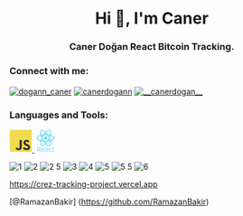 <h1 align="center">Hi 👋, I'm Caner</h1>
<h3 align="center">Caner Doğan React Bitcoin Tracking.</h3>

<h3 align="left">Connect with me:</h3>
<p align="left">
<a href="https://twitter.com/dogann_caner" target="blank"><img align="center" src="https://raw.githubusercontent.com/rahuldkjain/github-profile-readme-generator/master/src/images/icons/Social/twitter.svg" alt="dogann_caner" height="30" width="40" /></a>
<a href="https://linkedin.com/in/canerdogann" target="blank"><img align="center" src="https://raw.githubusercontent.com/rahuldkjain/github-profile-readme-generator/master/src/images/icons/Social/linked-in-alt.svg" alt="canerdogann" height="30" width="40" /></a>
<a href="https://instagram.com/__canerdogan__" target="blank"><img align="center" src="https://raw.githubusercontent.com/rahuldkjain/github-profile-readme-generator/master/src/images/icons/Social/instagram.svg" alt="__canerdogan__" height="30" width="40" /></a>
</p>

<h3 align="left">Languages and Tools:</h3>
<p align="left"> <a href="https://developer.mozilla.org/en-US/docs/Web/JavaScript" target="_blank" rel="noreferrer"> <img src="https://raw.githubusercontent.com/devicons/devicon/master/icons/javascript/javascript-original.svg" alt="javascript" width="40" height="40"/> </a> <a href="https://reactjs.org/" target="_blank" rel="noreferrer"> <img src="https://raw.githubusercontent.com/devicons/devicon/master/icons/react/react-original-wordmark.svg" alt="react" width="40" height="40"/> </a> </p>

![1](https://github.com/canerdogann/CrezTracking-Project/assets/148792959/1829caea-01e4-4fae-b9fa-84fcac4758a4)
![2](https://github.com/canerdogann/CrezTracking-Project/assets/148792959/44abb31e-ef3a-40e8-bc6a-d1edcae5a1c3)
![2 5](https://github.com/canerdogann/CrezTracking-Project/assets/148792959/b8815062-41a6-419a-85e6-6f64ea06e683)
![3](https://github.com/canerdogann/CrezTracking-Project/assets/148792959/b0f27157-16f6-4c89-8642-1dd1f62a3fa9)
![4](https://github.com/canerdogann/CrezTracking-Project/assets/148792959/032a96c2-a739-42a7-865a-346e434dc34b)
![5](https://github.com/canerdogann/CrezTracking-Project/assets/148792959/ca74de77-0bdf-4fb6-9108-3c02fa6b8609)
![5 5](https://github.com/canerdogann/CrezTracking-Project/assets/148792959/7cf7a7d1-a5d1-4789-ad8e-314fe53dea1e)
![6](https://github.com/canerdogann/CrezTracking-Project/assets/148792959/700a6714-c806-4bf9-8f1c-b1ca7dc3350c)

https://crez-tracking-project.vercel.app

[@RamazanBakir] (https://github.com/RamazanBakir)
